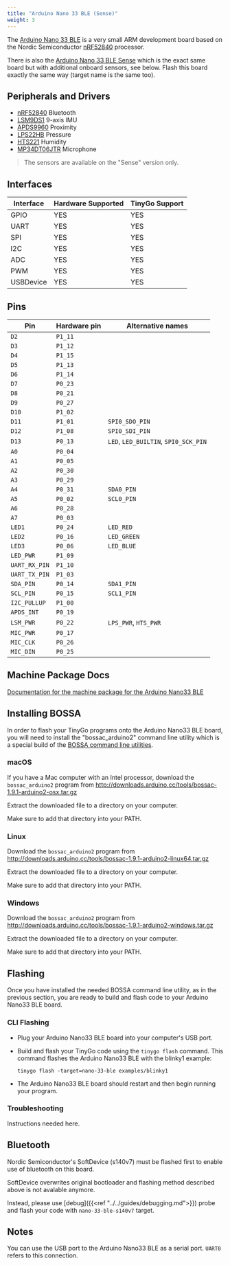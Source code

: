```yaml
---
title: "Arduino Nano 33 BLE (Sense)"
weight: 3
---
```


The [Arduino Nano 33 BLE](https://store.arduino.cc/arduino-nano-33-ble) is a very small ARM development board based on the Nordic Semiconductor [nRF52840](https://www.nordicsemi.com/eng/Products/nRF52840) processor.

There is also the [Arduino Nano 33 BLE Sense](https://store.arduino.cc/arduino-nano-33-ble-sense) which is the exact same board but with additional onboard sensors, see below. Flash this board exactly the same way (target name is the same too).

## Peripherals and Drivers

- [nRF52840](https://github.com/tinygo-org/bluetooth) Bluetooth
- [LSM9DS1](https://github.com/tinygo-org/drivers/tree/release/lsm9ds1) 9-axis IMU
- [APDS9960](https://github.com/tinygo-org/drivers/tree/release/apds9960) Proximity
- [LPS22HB](https://github.com/tinygo-org/drivers/tree/release/lps22hb) Pressure
- [HTS221](https://github.com/tinygo-org/drivers/tree/release/hts221) Humidity
- [MP34DT06JTR](https://github.com/tinygo-org/drivers/tree/release/microphone) Microphone

> The sensors are available on the "Sense" version only.

## Interfaces

| Interface | Hardware Supported | TinyGo Support |
| --------- | ------------- | ----- |
| GPIO      | YES | YES |
| UART      | YES | YES |
| SPI       | YES | YES |
| I2C       | YES | YES |
| ADC       | YES | YES |
| PWM       | YES | YES |
| USBDevice | YES | YES |

## Pins

| Pin               | Hardware pin | Alternative names |
| ----------------- | ------------ | ----------------- |
| `D2`              | `P1_11`      |                   |
| `D3`              | `P1_12`      |                   |
| `D4`              | `P1_15`      |                   |
| `D5`              | `P1_13`      |                   |
| `D6`              | `P1_14`      |                   |
| `D7`              | `P0_23`      |                   |
| `D8`              | `P0_21`      |                   |
| `D9`              | `P0_27`      |                   |
| `D10`             | `P1_02`      |                   |
| `D11`             | `P1_01`      | `SPI0_SDO_PIN`    |
| `D12`             | `P1_08`      | `SPI0_SDI_PIN`    |
| `D13`             | `P0_13`      | `LED`, `LED_BUILTIN`, `SPI0_SCK_PIN` |
| `A0`              | `P0_04`      |                   |
| `A1`              | `P0_05`      |                   |
| `A2`              | `P0_30`      |                   |
| `A3`              | `P0_29`      |                   |
| `A4`              | `P0_31`      | `SDA0_PIN`        |
| `A5`              | `P0_02`      | `SCL0_PIN`        |
| `A6`              | `P0_28`      |                   |
| `A7`              | `P0_03`      |                   |
| `LED1`            | `P0_24`      | `LED_RED`         |
| `LED2`            | `P0_16`      | `LED_GREEN`       |
| `LED3`            | `P0_06`      | `LED_BLUE`        |
| `LED_PWR`         | `P1_09`      |                   |
| `UART_RX_PIN`     | `P1_10`      |                   |
| `UART_TX_PIN`     | `P1_03`      |                   |
| `SDA_PIN`         | `P0_14`      | `SDA1_PIN`        |
| `SCL_PIN`         | `P0_15`      | `SCL1_PIN`        |
| `I2C_PULLUP`      | `P1_00`      |                   |
| `APDS_INT`        | `P0_19`      |                   |
| `LSM_PWR`         | `P0_22`      | `LPS_PWR`, `HTS_PWR` |
| `MIC_PWR`         | `P0_17`      |                   |
| `MIC_CLK`         | `P0_26`      |                   |
| `MIC_DIN`         | `P0_25`      |                   |

## Machine Package Docs

[Documentation for the machine package for the Arduino Nano33 BLE](../machine/nano-33-ble)

## Installing BOSSA

In order to flash your TinyGo programs onto the Arduino Nano33 BLE board, you will need to install the "bossac_arduino2" command line utility which is a special build of the [BOSSA command line utilities](https://github.com/shumatech/BOSSA).

### macOS

If you have a Mac computer with an Intel processor, download the `bossac_arduino2` program from <http://downloads.arduino.cc/tools/bossac-1.9.1-arduino2-osx.tar.gz>

Extract the downloaded file to a directory on your computer.

Make sure to add that directory into your PATH.

### Linux

Download the `bossac_arduino2` program from <http://downloads.arduino.cc/tools/bossac-1.9.1-arduino2-linux64.tar.gz>

Extract the downloaded file to a directory on your computer.

Make sure to add that directory into your PATH.

### Windows

Download the `bossac_arduino2` program from <http://downloads.arduino.cc/tools/bossac-1.9.1-arduino2-windows.tar.gz>

Extract the downloaded file to a directory on your computer.

Make sure to add that directory into your PATH.

## Flashing

Once you have installed the needed BOSSA command line utility, as in the previous section, you are ready to build and flash code to your Arduino Nano33 BLE board.

### CLI Flashing

- Plug your Arduino Nano33 BLE board into your computer's USB port.
- Build and flash your TinyGo code using the `tinygo flash` command. This command flashes the Arduino Nano33 BLE with the blinky1 example:

    ```shell
    tinygo flash -target=nano-33-ble examples/blinky1
    ```

- The Arduino Nano33 BLE board should restart and then begin running your program.

### Troubleshooting

Instructions needed here.

## Bluetooth

Nordic Semiconductor's SoftDevice (s140v7) must be flashed first to enable use of bluetooth on this board.

SoftDevice overwrites original bootloader and flashing method described above is not avalable anymore.

Instead, please use [debug]({{<ref "../../guides/debugging.md">}}) probe and flash your code with `nano-33-ble-s140v7` target.

## Notes

You can use the USB port to the Arduino Nano33 BLE as a serial port. `UART0` refers to this connection.
